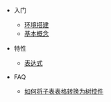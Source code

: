 * 入门
  * [环境搭建](/quick-start)
  * [基本概念](/concept)

* 特性
  * [表达式](/expression)

* FAQ
  * [如何将子表表格转换为树控件](/faq/how-to-convert-sub-grid-to-tree)